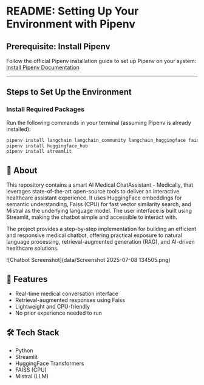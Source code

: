 # README: Setting Up Your Environment with Pipenv

## Prerequisite: Install Pipenv
Follow the official Pipenv installation guide to set up Pipenv on your system:  
[Install Pipenv Documentation](https://pipenv.pypa.io/en/latest/installation.html)

---

## Steps to Set Up the Environment

### Install Required Packages
Run the following commands in your terminal (assuming Pipenv is already installed):

```bash
pipenv install langchain langchain_community langchain_huggingface faiss-cpu pypdf
pipenv install huggingface_hub
pipenv install streamlit
```

## 🧠 About

This repository contains a smart AI Medical ChatAssistant - Medically, that leverages state-of-the-art open-source tools to deliver an interactive healthcare assistant experience. It uses HuggingFace embeddings for semantic understanding, Faiss (CPU) for fast vector similarity search, and Mistral as the underlying language model. The user interface is built using Streamlit, making the chatbot simple and accessible to interact with.

The project provides a step-by-step implementation for building an efficient and responsive medical chatbot, offering practical exposure to natural language processing, retrieval-augmented generation (RAG), and AI-driven healthcare solutions.

![Chatbot Screenshot](data/Screenshot 2025-07-08 134505.png)



## 🚀 Features

- Real-time medical conversation interface
- Retrieval-augmented responses using Faiss
- Lightweight and CPU-friendly
- No prior experience needed to run
## 🛠️ Tech Stack

- Python
- Streamlit
- HuggingFace Transformers
- FAISS (CPU)
- Mistral (LLM)



